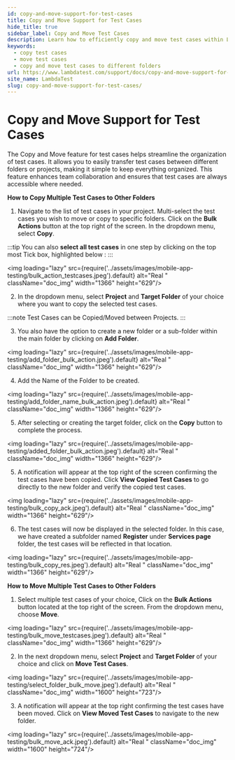 ```yaml
---
id: copy-and-move-support-for-test-cases
title: Copy and Move Support for Test Cases
hide_title: true
sidebar_label: Copy and Move Test Cases
description: Learn how to efficiently copy and move test cases within LambdaTest, streamlining your testing process and enhancing organization across multiple projects.
keywords:
  - copy test cases
  - move test cases
  - copy and move test cases to different folders
url: https://www.lambdatest.com/support/docs/copy-and-move-support-for-test-cases/
site_name: LambdaTest
slug: copy-and-move-support-for-test-cases/
---
```


<script type="application/ld+json"
      dangerouslySetInnerHTML={{ __html: JSON.stringify({
       "@context": "https://schema.org",
        "@type": "BreadcrumbList",
        "itemListElement": [{
          "@type": "ListItem",
          "position": 1,
          "name": "LambdaTest",
          "item": "https://www.lambdatest.com"
        },{
          "@type": "ListItem",
          "position": 2,
          "name": "Support",
          "item": "https://www.lambdatest.com/support/docs/"
        },{
          "@type": "ListItem",
          "position": 3,
          "name": "Copy and Move Support for Test Cases",
          "item": "https://www.lambdatest.com/support/docs/copy-and-move-support-for-test-cases/"
        }]
      })
    }}
></script>

# Copy and Move Support for Test Cases

The Copy and Move feature for test cases helps streamline the organization of test cases. It allows you to easily transfer test cases between different folders or projects, making it simple to keep everything organized. This feature enhances team collaboration and ensures that test cases are always accessible where needed.

**How to Copy Multiple Test Cases to Other Folders**

1. Navigate to the list of test cases in your project. Multi-select the test cases you wish to move or copy to specific folders. Click on the **Bulk Actions** button at the top right of the screen. In the dropdown menu, select **Copy**.

:::tip
 You can also **select all test cases** in one step by clicking on the top most Tick box, highlighted below :
:::

<img loading="lazy" src={require('../assets/images/mobile-app-testing/bulk_action_testcases.jpeg').default} alt="Real "  className="doc_img" width="1366" height="629"/>

2. In the dropdown menu, select **Project** and **Target Folder** of your choice where you want to copy the selected test cases. 

:::note
 Test Cases can be Copied/Moved between Projects.
:::


3. You also have the option to create a new folder or a sub-folder within the main folder by clicking on **Add Folder**.

<img loading="lazy" src={require('../assets/images/mobile-app-testing/add_folder_bulk_action.jpeg').default} alt="Real "  className="doc_img" width="1366" height="629"/>

4. Add the Name of the Folder to be created.

<img loading="lazy" src={require('../assets/images/mobile-app-testing/add_folder_name_bulk_action.jpeg').default} alt="Real "  className="doc_img" width="1366" height="629"/>

5. After selecting or creating the target folder, click on the **Copy** button to complete the process.

<img loading="lazy" src={require('../assets/images/mobile-app-testing/added_folder_bulk_action.jpeg').default} alt="Real "  className="doc_img" width="1366" height="629"/>

5. A notification will appear at the top right of the screen confirming the test cases have been copied. Click **View Copied Test Cases** to go directly to the new folder and verify the copied test cases. 

<img loading="lazy" src={require('../assets/images/mobile-app-testing/bulk_copy_ack.jpeg').default} alt="Real "  className="doc_img" width="1366" height="629"/>

6. The test cases will now be displayed in the selected folder. In this case, we have created a subfolder named **Register** under **Services page** folder, the test cases will be reflected in that location. 

<img loading="lazy" src={require('../assets/images/mobile-app-testing/bulk_copy_res.jpeg').default} alt="Real "  className="doc_img" width="1366" height="629"/>

**How to Move Multiple Test Cases to Other Folders**

1. Select multiple test cases of your choice, Click on the **Bulk Actions** button located at the top right of the screen. From the dropdown menu, choose **Move**.  

<img loading="lazy" src={require('../assets/images/mobile-app-testing/bulk_move_testcases.jpeg').default} alt="Real "  className="doc_img" width="1366" height="629"/>

2. In the next dropdown menu, select **Project** and **Target Folder** of your choice and click on **Move Test Cases**.

<img loading="lazy" src={require('../assets/images/mobile-app-testing/select_folder_bulk_move.jpeg').default} alt="Real "  className="doc_img" width="1600" height="723"/>

3. A notification will appear at the top right confirming the test cases have been moved. Click on **View Moved Test Cases** to navigate to the new folder.

<img loading="lazy" src={require('../assets/images/mobile-app-testing/bulk_move_ack.jpeg').default} alt="Real "  className="doc_img" width="1600" height="724"/>